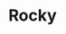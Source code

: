 ---
pid: ch940
title: Rocky
location_transcription: Girad Ave
coordinates: "[-75.201994422105, 39.97434967314]"
zipcode: '19130'
gen_neighborhood: North Philadelphia
neighborhood: Art Museum,Francisville
outside_phl: 
age: '24'
age_range: 20-29
instagram: 
image_file_name: ch_940.jpg
proposal_transcription: "//Philadelphia: City of Sisterly & Brotherly Love//"
topic: Brotherly Love,Love
topic_summary: 0, 0, 0
type: Other No Form
keywords_other: brotherly love, philadelphia, sisterly love
credit: 
image_labels: 
twitter: 
facebook: 
permalink: "/monuments/ch940/"
layout: item-page
---